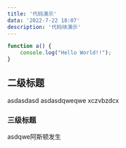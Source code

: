 ```yaml
---
title: '代码演示'
data: '2022-7-22 18:07'
description: '代码块演示'
---
```


```javascript
function a() {
    console.log("Hello World!!");
}
```

## 二级标题

asdasdasd
asdasdqweqwe
xczvbzdcx

### 三级标题

asdqwe阿斯顿发生

